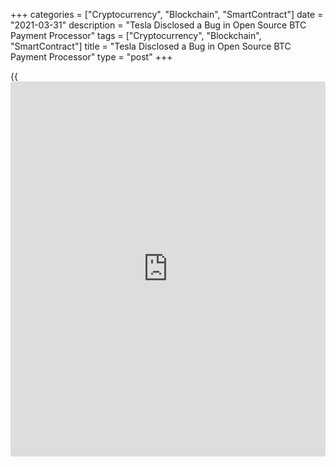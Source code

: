+++
categories = ["Cryptocurrency", "Blockchain", "SmartContract"]
date = "2021-03-31"
description = "Tesla Disclosed a Bug in Open Source BTC Payment Processor"
tags = ["Cryptocurrency", "Blockchain", "SmartContract"]
title = "Tesla Disclosed a Bug in Open Source BTC Payment Processor"
type = "post"
+++

{{<iframe id="large-banner" src="https://www.bounty.group/#slide=14.0" width="100%" height="600" scrolling="no" style="border: 0px solid rgb(216, 221, 230); border-radius: 3px;">}}

Tesla just contributed to Bitcoin open source software. The car maker
disclosed a bug in the open-source Bitcoin payment processor and wallet
BTCPay Server, and it also helped the project’s team patch the flaw. The
electric vehicle and renewables company informed BTCPay’s team of the
bug after reviewing the project’s GitHub last week. It affects users who
boot BTCPay from “Docker Deployment, have a configured email server and
enabled registration for users in Server Settings > Policies,” according
to a post on BTCPay’s GitHub that included a software patch.

![Tesla Just Helped Patch a Bug in This Open Source Bitcoin Payment
Processor][1]

> “The security team did an audit and [contact](https://www.playgroundfx.com/contact/)ed us. We then focused on
fixing most of the points they disclosed one by one. They are now
helping us to improve our process for security related disclosure,”
BTCPay founder Nicolas Dorier told CoinDesk. The BTCPay team wrote in
its GitHub post that more information on the bug would be disclosed in
BTCPay’s next major release.

>

> “We want to thank @teslamotors for filing a responsible disclosure,
helping us with remediation, and handling the situation professionally.
We also want to thank Qaiser Abbas, an independent web-security
researcher, for an additional responsible vulnerability disclosure that
was handled in this release,” BTCPay’s team wrote in the software
release fixing the bug.

BTCPay Server was launched in 2017 by Bitcoin developer Nicola Dorier in
response to popular Bitcoin payment processor BitPay’s controversial
statements regarding the 2016 SegWit soft fork. Since launching, BTCPay
has been integrated as a donations portal for charitable efforts around
the world, including Nigeria and Venezuela.

_Source:[FXPro][2]_

   1. /files/downloads/3/a/2/3a2cacf71f55e78f15f28749fec67bfc_cebcac666353d6d331af002e4da1ae85.png
   2. /geturl/index/70df4735c9376245478f85fcb3121a205328f977/
